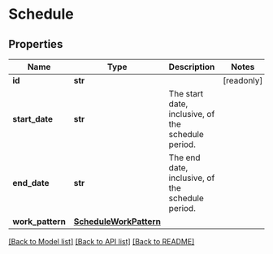 # Schedule


## Properties
Name | Type | Description | Notes
------------ | ------------- | ------------- | -------------
**id** | **str** |  | [readonly] 
**start_date** | **str** | The start date, inclusive, of the schedule period. | 
**end_date** | **str** | The end date, inclusive, of the schedule period. | 
**work_pattern** | [**ScheduleWorkPattern**](ScheduleWorkPattern.md) |  | 

[[Back to Model list]](../../README.md#documentation-for-models) [[Back to API list]](../../README.md#documentation-for-api-endpoints) [[Back to README]](../../README.md)


